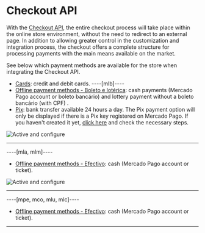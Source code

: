 # Checkout API

With the [Checkout API](/developers/en/guides/checkout-api/landing), the entire checkout process will take place within the online store environment, without the need to redirect to an external page. In addition to allowing greater control in the customization and integration process, the checkout offers a complete structure for processing payments with the main means available on the market.

See below which payment methods are available for the store when integrating the Checkout API.

* [Cards](/developers/en/docs/woocommerce/payments-configuration/checkout-api/cards): credit and debit cards.
----[mlb]----
* [Offline payment methods - Boleto e lotérica](/developers/en/docs/woocommerce/payments-configuration/checkout-api/offline-payments): cash payments (Mercado Pago account or boleto bancário) and lottery payment without a boleto bancário (with CPF) .
* [Pix](/developers/en/docs/woocommerce/payments-configuration/checkout-api/pix): bank transfer available 24 hours a day. The Pix payment option will only be displayed if there is a Pix key registered on Mercado Pago. If you haven't created it yet, [click here](https://www.youtube.com/watch?v=60tApKYVnkA) and check the necessary steps.

![Active and configure](woocomerce/cho-pro-active-configure-pt.png)

------------
----[mla, mlm]----
* [Offline payment methods - Efectivo](/developers/en/docs/woocommerce/payments-configuration/checkout-api/offline-payments): cash (Mercado Pago account or ticket).

![Active and configure](woocomerce/cho-pro-active-configure-es.png)

------------
----[mpe, mco, mlu, mlc]----
* [Offline payment methods - Efectivo](/developers/en/docs/woocommerce/payments-configuration/checkout-api/offline-payments): cash (Mercado Pago account or ticket).

------------